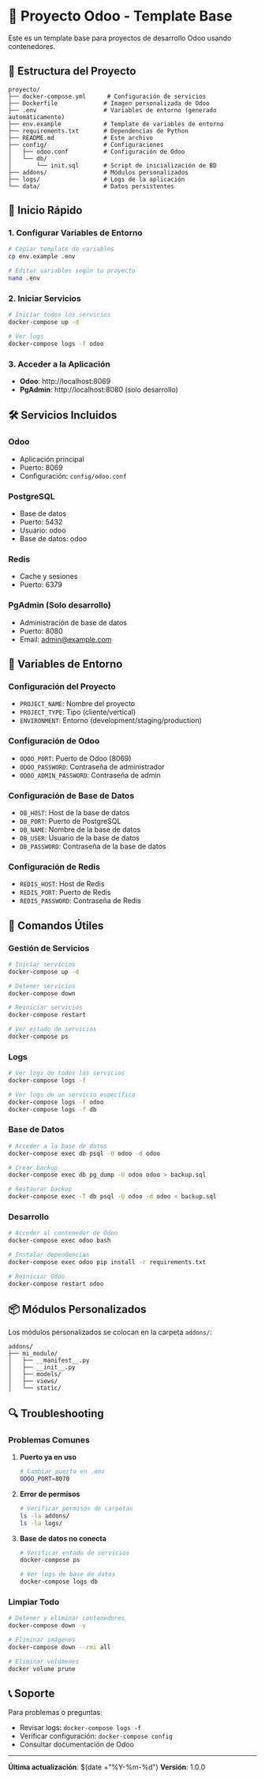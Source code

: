 # 🚀 Proyecto Odoo - Template Base

Este es un template base para proyectos de desarrollo Odoo usando contenedores.

## 📁 Estructura del Proyecto

```text
proyecto/
├── docker-compose.yml      # Configuración de servicios
├── Dockerfile             # Imagen personalizada de Odoo
├── .env                   # Variables de entorno (generado automáticamente)
├── env.example            # Template de variables de entorno
├── requirements.txt       # Dependencias de Python
├── README.md              # Este archivo
├── config/                # Configuraciones
│   ├── odoo.conf          # Configuración de Odoo
│   └── db/
│       └── init.sql       # Script de inicialización de BD
├── addons/                # Módulos personalizados
├── logs/                  # Logs de la aplicación
└── data/                  # Datos persistentes
```

## 🚀 Inicio Rápido

### 1. Configurar Variables de Entorno

```bash
# Copiar template de variables
cp env.example .env

# Editar variables según tu proyecto
nano .env
```

### 2. Iniciar Servicios

```bash
# Iniciar todos los servicios
docker-compose up -d

# Ver logs
docker-compose logs -f odoo
```

### 3. Acceder a la Aplicación

- **Odoo**: http://localhost:8069
- **PgAdmin**: http://localhost:8080 (solo desarrollo)

## 🛠️ Servicios Incluidos

### **Odoo**
- Aplicación principal
- Puerto: 8069
- Configuración: `config/odoo.conf`

### **PostgreSQL**
- Base de datos
- Puerto: 5432
- Usuario: odoo
- Base de datos: odoo

### **Redis**
- Cache y sesiones
- Puerto: 6379

### **PgAdmin** (Solo desarrollo)
- Administración de base de datos
- Puerto: 8080
- Email: admin@example.com

## 📝 Variables de Entorno

### **Configuración del Proyecto**
- `PROJECT_NAME`: Nombre del proyecto
- `PROJECT_TYPE`: Tipo (cliente/vertical)
- `ENVIRONMENT`: Entorno (development/staging/production)

### **Configuración de Odoo**
- `ODOO_PORT`: Puerto de Odoo (8069)
- `ODOO_PASSWORD`: Contraseña de administrador
- `ODOO_ADMIN_PASSWORD`: Contraseña de admin

### **Configuración de Base de Datos**
- `DB_HOST`: Host de la base de datos
- `DB_PORT`: Puerto de PostgreSQL
- `DB_NAME`: Nombre de la base de datos
- `DB_USER`: Usuario de la base de datos
- `DB_PASSWORD`: Contraseña de la base de datos

### **Configuración de Redis**
- `REDIS_HOST`: Host de Redis
- `REDIS_PORT`: Puerto de Redis
- `REDIS_PASSWORD`: Contraseña de Redis

## 🔧 Comandos Útiles

### **Gestión de Servicios**
```bash
# Iniciar servicios
docker-compose up -d

# Detener servicios
docker-compose down

# Reiniciar servicios
docker-compose restart

# Ver estado de servicios
docker-compose ps
```

### **Logs**
```bash
# Ver logs de todos los servicios
docker-compose logs -f

# Ver logs de un servicio específico
docker-compose logs -f odoo
docker-compose logs -f db
```

### **Base de Datos**
```bash
# Acceder a la base de datos
docker-compose exec db psql -U odoo -d odoo

# Crear backup
docker-compose exec db pg_dump -U odoo odoo > backup.sql

# Restaurar backup
docker-compose exec -T db psql -U odoo -d odoo < backup.sql
```

### **Desarrollo**
```bash
# Acceder al contenedor de Odoo
docker-compose exec odoo bash

# Instalar dependencias
docker-compose exec odoo pip install -r requirements.txt

# Reiniciar Odoo
docker-compose restart odoo
```

## 📦 Módulos Personalizados

Los módulos personalizados se colocan en la carpeta `addons/`:

```text
addons/
├── mi_modulo/
│   ├── __manifest__.py
│   ├── __init__.py
│   ├── models/
│   ├── views/
│   └── static/
```

## 🔍 Troubleshooting

### **Problemas Comunes**

1. **Puerto ya en uso**
   ```bash
   # Cambiar puerto en .env
   ODOO_PORT=8070
   ```

2. **Error de permisos**
   ```bash
   # Verificar permisos de carpetas
   ls -la addons/
   ls -la logs/
   ```

3. **Base de datos no conecta**
   ```bash
   # Verificar estado de servicios
   docker-compose ps
   
   # Ver logs de base de datos
   docker-compose logs db
   ```

### **Limpiar Todo**
```bash
# Detener y eliminar contenedores
docker-compose down -v

# Eliminar imágenes
docker-compose down --rmi all

# Eliminar volúmenes
docker volume prune
```

## 📞 Soporte

Para problemas o preguntas:
- Revisar logs: `docker-compose logs -f`
- Verificar configuración: `docker-compose config`
- Consultar documentación de Odoo

---

**Última actualización**: $(date +"%Y-%m-%d")
**Versión**: 1.0.0
